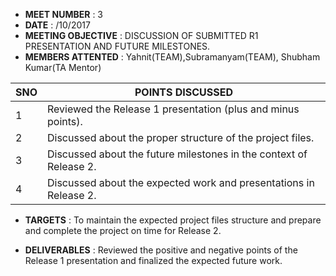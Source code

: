 * **MEET NUMBER** : 3
* **DATE** :  /10/2017
* **MEETING OBJECTIVE** : DISCUSSION OF SUBMITTED R1 PRESENTATION AND FUTURE MILESTONES.
* **MEMBERS ATTENTED** : Yahnit(TEAM),Subramanyam(TEAM), Shubham Kumar(TA Mentor)

SNO | POINTS DISCUSSED
---- | ----
1 |  Reviewed the Release 1 presentation (plus and minus points).
2 |  Discussed about the proper structure of the project files.
3 |  Discussed about the future milestones in the context of Release 2.
4 |  Discussed about the expected work and presentations in Release 2.

* **TARGETS** : To maintain the expected project files structure and prepare and complete the project on time for Release 2.

* **DELIVERABLES** : Reviewed the positive and negative points of the Release 1 presentation and finalized the expected future work.

